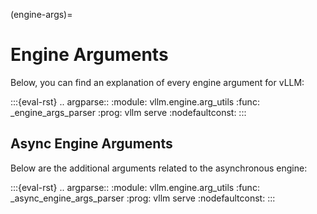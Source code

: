 (engine-args)=

# Engine Arguments

Below, you can find an explanation of every engine argument for vLLM:

<!--- pyml disable-num-lines 7 no-space-in-emphasis-->
:::{eval-rst}
.. argparse::
    :module: vllm.engine.arg_utils
    :func: _engine_args_parser
    :prog: vllm serve
    :nodefaultconst:
:::

## Async Engine Arguments

Below are the additional arguments related to the asynchronous engine:

<!--- pyml disable-num-lines 7 no-space-in-emphasis-->
:::{eval-rst}
.. argparse::
    :module: vllm.engine.arg_utils
    :func: _async_engine_args_parser
    :prog: vllm serve
    :nodefaultconst:
:::
